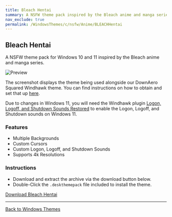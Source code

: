 ```yaml
---
title: Bleach Hentai
summary: A NSFW theme pack inspired by the Bleach anime and manga series
nav_exclude: true
permalink: /WindowsThemes/c/nsfw/Anime/BLEACHHentai
---
```


## Bleach Hentai

A NSFW theme pack for Windows 10 and 11 inspired by the Bleach anime and manga series.

![Preview](https://gitlab.com/the-back-room/deskthemepacks/nsfw/bleach-hentai/-/raw/main/Extras/Preview.bmp)

The screenshot displays the theme being used alongside our DownAero Squared Windhawk theme. You can find instructions on how to obtain and set that up [here](/WindowsThemes/c/windhawk/DownAeroSquared).

Due to changes in Windows 11, you will need the Windhawk plugin [Logon, Logoff, and Shutdown Sounds Restored](https://windhawk.net/mods/logon-logoff-shutdown-sounds) to enable the Logon, Logoff, and Shutdown sounds on Windows 11.

### Features

- Multiple Backgrounds
- Custom Cursors
- Custom Logon, Logoff, and Shutdown Sounds
- Supports 4k Resolutions

### Instructions

- Download and extract the archive via the download button below.
- Double-Click the `.deskthemepack` file included to install the theme.

<a href="https://gitlab.com/the-back-room/deskthemepacks/nsfw/bleach-hentai/-/archive/main/bleach-hentai-main.zip" class="btn btn--primary btn--lg" target="_blank" rel="noopener noreferrer">Download Bleach Hentai</a>

---

<a href="/WindowsThemes" class="btn btn--secondary btn--sm">Back to Windows Themes</a>